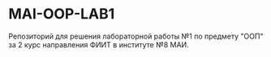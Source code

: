 # MAI-OOP-LAB1
Репозиторий для решения лабораторной работы №1 по предмету "ООП" за 2 курс направления ФИИТ в институте №8 МАИ.
